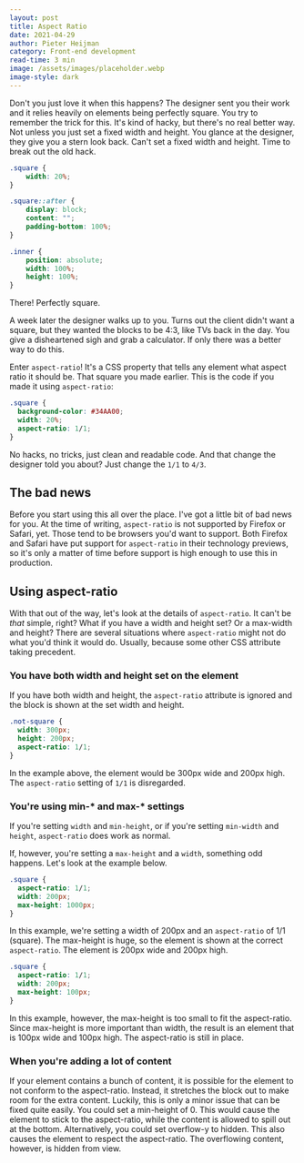 ```yaml
---
layout: post
title: Aspect Ratio
date: 2021-04-29
author: Pieter Heijman
category: Front-end development
read-time: 3 min
image: /assets/images/placeholder.webp
image-style: dark
---
```


Don't you just love it when this happens? The designer sent you their work and it relies heavily on elements being perfectly square. You try to remember the trick for this. It's kind of hacky, but there's no real better way. Not unless you just set a fixed width and height. You glance at the designer, they give you a stern look back. Can't set a fixed width and height. Time to break out the old hack.

```css
.square {
	width: 20%;
}

.square::after {
	display: block;
	content: "";
	padding-bottom: 100%;
}

.inner {
	position: absolute;
	width: 100%;
	height: 100%;
}
```

There! Perfectly square. 

A week later the designer walks up to you. Turns out the client didn't want a square, but they wanted the blocks to be 4:3, like TVs back in the day. You give a disheartened sigh and grab a calculator. If only there was a better way to do this.

Enter `aspect-ratio`! It's a CSS property that tells any element what aspect ratio it should be. That square you made earlier. This is the code if you made it using `aspect-ratio`:

```css
.square {
  background-color: #34AA00;
  width: 20%;
  aspect-ratio: 1/1;
}
```

No hacks, no tricks, just clean and readable code. And that change the designer told you about? Just change the `1/1` to `4/3`. 

## The bad news

Before you start using this all over the place. I've got a little bit of bad news for you. At the time of writing, `aspect-ratio` is not supported by Firefox or Safari, yet. Those tend to be browsers you'd want to support. Both Firefox and Safari have put support for `aspect-ratio` in their technology previews, so it's only a matter of time before support is high enough to use this in production. 

## Using aspect-ratio

With that out of the way, let's look at the details of `aspect-ratio`. It can't be *that* simple, right? What if you have a width and height set? Or a max-width and height? There are several situations where `aspect-ratio` might not do what you'd think it would do. Usually, because some other CSS attribute taking precedent.

### You have both width and height set on the element

If you have both width and height, the `aspect-ratio` attribute is ignored and the block is shown at the set width and height.

```css
.not-square {
  width: 300px;
  height: 200px;
  aspect-ratio: 1/1;
}
```

In the example above, the element would be 300px wide and 200px high. The `aspect-ratio` setting of `1/1` is disregarded.

### You're using min-* and max-* settings

If you're setting `width` and `min-height`, or if you're setting `min-width` and `height`, `aspect-ratio` does work as normal.

If, however, you're setting a `max-height` and a `width`, something odd happens. Let's look at the example below.

```css
.square {
  aspect-ratio: 1/1;
  width: 200px;
  max-height: 1000px;
}
```

In this example, we're setting a width of 200px and an `aspect-ratio` of 1/1 (square). The max-height is huge, so the element is shown at the correct `aspect-ratio`. The element is 200px wide and 200px high.

```css
.square {
  aspect-ratio: 1/1;
  width: 200px;
  max-height: 100px;
}
```

In this example, however, the max-height is too small to fit the aspect-ratio. Since max-height is more important than width, the result is an element that is 100px wide and 100px high. The aspect-ratio is still in place.

### When you're adding a lot of content

If your element contains a bunch of content, it is possible for the element to not conform to the aspect-ratio. Instead, it stretches the block out to make room for the extra content. Luckily, this is only a minor issue that can be fixed quite easily. You could set a min-height of 0. This would cause the element to stick to the aspect-ratio, while the content is allowed to spill out at the bottom. Alternatively, you could set overflow-y to hidden. This also causes the element to respect the aspect-ratio. The overflowing content, however, is hidden from view.